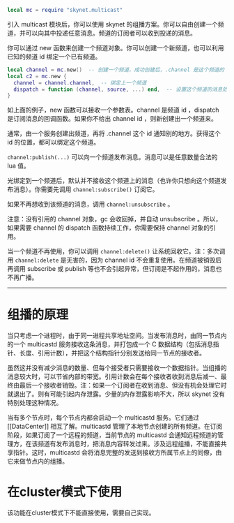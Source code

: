 ```lua
local mc = require "skynet.multicast"
```
引入 multicast 模块后，你可以使用 skynet 的组播方案。你可以自由创建一个频道，并可以向其中投递任意消息。频道的订阅者可以收到投递的消息。

你可以通过 new 函数来创建一个频道对象。你可以创建一个新频道，也可以利用已知的频道 id 绑定一个已有频道。
```lua
local channel = mc.new()  -- 创建一个频道，成功创建后，.channel 是这个频道的 id 。
local c2 = mc.new {
  channel = channel.channel,  -- 绑定上一个频道
  dispatch = function (channel, source, ...) end,  -- 设置这个频道的消息处理函数
}
```
如上面的例子，new 函数可以接收一个参数表。channel 是频道 id ，dispatch 是订阅消息的回调函数。如果你不给出 channel id ，则新创建出一个频道来。

通常，由一个服务创建出频道，再将 .channel 这个 id 通知别的地方。获得这个 id 的位置，都可以绑定这个频道。

`channel:publish(...)` 可以向一个频道发布消息。消息可以是任意数量合法的 lua 值。

光绑定到一个频道后，默认并不接收这个频道上的消息（也许你只想向这个频道发布消息）。你需要先调用
`channel:subscribe()` 订阅它。

如果不再想收到该频道的消息，调用 `channel:unsubscribe` 。

注意：没有引用的 channel 对象，gc 会收回掉，并自动 unsubscribe 。所以，如果需要 channel 的 dispatch 函数持续工作，你需要保持 channel 对象的引用。

当一个频道不再使用，你可以调用 `channel:delete()` 让系统回收它。注：多次调用 `channel:delete` 是无害的，因为 channel id 不会重复使用。在频道被销毁后再调用 subscribe 或 publish 等也不会引起异常，但订阅是不起作用的，消息也不再广播。

----

组播的原理
=========

当只考虑一个进程时，由于同一进程共享地址空间。当发布消息时，由同一节点内的一个 multicastd 服务接收这条消息，并打包成一个 C 数据结构（包括消息指针、长度、引用计数），并把这个结构指针分别发送给同一节点的接收者。

虽然这并没有减少消息的数量、但每个接受者只需要接收一个数据指针。当组播的消息较大时，可以节省内部的带宽。引用计数会在每个接收者收到消息后减一、最终由最后一个接收者销毁。注：如果一个订阅者在收到消息、但没有机会处理它时就退出了。则有可能引起内存泄露。少量的内存泄露影响不大，所以 skynet 没有特别处理这种情况。

当有多个节点时，每个节点内都会启动一个 multicastd 服务。它们通过 [[DataCenter]] 相互了解。multicastd 管理了本地节点创建的所有频道。在订阅阶段，如果订阅了一个远程的频道，当前节点的 multicastd 会通知远程频道的管理方，在该频道有发布消息时，把消息内容转发过来。涉及远程组播，不能直接共享指针。这时，multicastd 会将消息完整的发送到接收方所属节点上的同僚，由它来做节点内的组播。

在cluster模式下使用
=====
该功能在cluster模式下不能直接使用，需要自己实现。